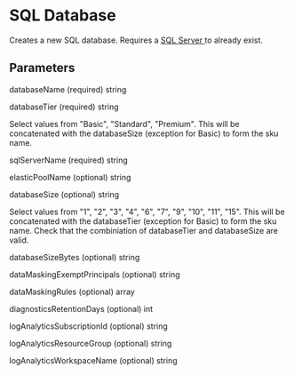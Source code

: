 # SQL Database

Creates a new SQL database.  Requires a [SQL Server ](..\sql-server.md) to already exist.

## Parameters

databaseName (required) string

databaseTier (required) string

Select values from "Basic", "Standard", "Premium".  This will be concatenated with the databaseSize (exception for Basic) to form the sku name.

sqlServerName (required) string

elasticPoolName (optional) string

databaseSize (optional) string

Select values from "1", "2", "3", "4", "6", "7", "9", "10", "11", "15".  This will be concatenated with the databaseTier (exception for Basic) to form the sku name.  Check that the combiniation of databaseTier and databaseSize are valid.

databaseSizeBytes (optional) string

dataMaskingExemptPrincipals (optional) string

dataMaskingRules (optional) array

diagnosticsRetentionDays (optional) int

logAnalyticsSubscriptionId (optional) string

logAnalyticsResourceGroup (optional) string

logAnalyticsWorkspaceName (optional) string